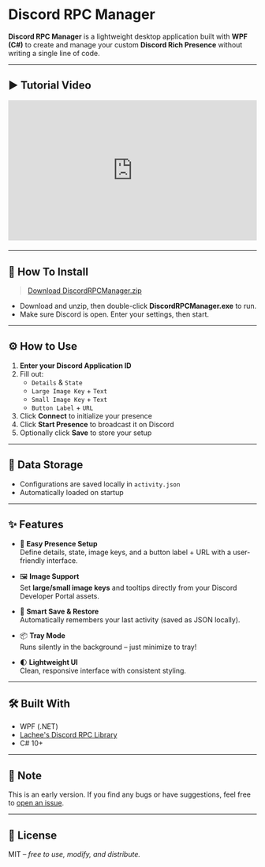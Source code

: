 # Discord RPC Manager

**Discord RPC Manager** is a lightweight desktop application built with **WPF (C#)** to create and manage your custom **Discord Rich Presence** without writing a single line of code.

---

## ▶️ Tutorial Video

<div style="position: relative; width: 100%; padding-bottom: 56.25%; /* 16:9 aspect */ margin-bottom: 1.5em;">
  <iframe
    src="https://www.youtube.com/embed/PuhfLDkrqNI"
    title="Custom Discord Rich Presence Tutorial: via Discord RPC Manager"
    frameborder="0"
    style="position: absolute; top: 0; left: 0; width: 100%; height: 100%;"
    allow="accelerometer; autoplay; clipboard-write; encrypted-media; gyroscope; picture-in-picture; web-share"
    allowfullscreen>
  </iframe>
</div>

---

## 🚀 How To Install

> [Download DiscordRPCManager.zip](https://github.com/emiryuksel/DiscordRPCManager/releases/download/v1.0.0/DiscordRPCManager-v1.0.0.zip)  

- Download and unzip, then double-click **DiscordRPCManager.exe** to run.  
- Make sure Discord is open. Enter your settings, then start.

---

## ⚙️ How to Use

1. **Enter your Discord Application ID**
2. Fill out:
   - `Details` & `State`
   - `Large Image Key` + `Text`
   - `Small Image Key` + `Text`
   - `Button Label` + `URL`
3. Click **Connect** to initialize your presence
4. Click **Start Presence** to broadcast it on Discord
5. Optionally click **Save** to store your setup

---

## 💾 Data Storage

- Configurations are saved locally in `activity.json`
- Automatically loaded on startup

---

## ✨ Features

- 🎯 **Easy Presence Setup**  
  Define details, state, image keys, and a button label + URL with a user-friendly interface.

- 🖼️ **Image Support**  
  Set **large/small image keys** and tooltips directly from your Discord Developer Portal assets.

- 🧠 **Smart Save & Restore**  
  Automatically remembers your last activity (saved as JSON locally).

- 📦 **Tray Mode**  
  Runs silently in the background – just minimize to tray!

- 🌓 **Lightweight UI**  
  Clean, responsive interface with consistent styling.

---

## 🛠️ Built With

- WPF (.NET)
- [Lachee's Discord RPC Library](https://github.com/Lachee/discord-rpc-csharp)
- C# 10+

---

## 📌 Note

This is an early version. If you find any bugs or have suggestions, feel free to [open an issue](https://github.com/emiryuksel/DiscordRPCManager/issues).

---

## 📜 License

MIT – _free to use, modify, and distribute._
